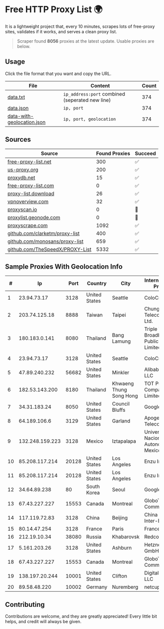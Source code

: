 
# Free HTTP Proxy List 🌍

It is a lightweight project that, every 10 minutes, scrapes lots of free-proxy sites, validates if it works, and serves a clean proxy list.


> Scraper found **8056** proxies at the latest update. Usable proxies are below.

## Usage

Click the file format that you want and copy the URL.


|File|Content|Count|
|----|-------|-----|
|[data.txt](https://raw.githubusercontent.com/themiralay/Proxy-List-World/master/data.txt)|`ip_address:port` combined (seperated new line)|374|
|[data.json](https://raw.githubusercontent.com/themiralay/Proxy-List-World/master/data.json)|`ip, port`|374|
|[data-with-geolocation.json](https://raw.githubusercontent.com/themiralay/Proxy-List-World/master/data-with-geolocation.json)|`ip, port, geolocation`|374|

## Sources

|Source|Found Proxies|Succeed|
|------|-------------|-------|
|[free-proxy-list.net](https://free-proxy-list.net)|300|✅|
|[us-proxy.org](https://www.us-proxy.org)|200|✅|
|[proxydb.net](http://proxydb.net)|15|✅|
|[free-proxy-list.com](https://free-proxy-list.com/?page=&port=&type%5B%5D=http&type%5B%5D=https&up_time=0&search=Search)|0|✅|
|[proxy-list.download](https://www.proxy-list.download/HTTP)|26|✅|
|[vpnoverview.com](https://vpnoverview.com/privacy/anonymous-browsing/free-proxy-servers)|32|✅|
|[proxyscan.io](https://www.proxyscan.io)|0|🚫|
|[proxylist.geonode.com](https://proxylist.geonode.com/api/proxy-list?limit=300&page=1&sort_by=lastChecked&sort_type=desc&protocols=http,https)|0|🚫|
|[proxyscrape.com](https://api.proxyscrape.com/v2/?request=displayproxies&protocol=http&timeout=10000&country=all&ssl=all&anonymity=all)|1092|✅|
|[github.com/clarketm/proxy-list](https://raw.githubusercontent.com/clarketm/proxy-list/master/proxy-list-raw.txt)|400|✅|
|[github.com/monosans/proxy-list](https://raw.githubusercontent.com/monosans/proxy-list/main/proxies/http.txt)|659|✅|
|[github.com/TheSpeedX/PROXY-List](https://raw.githubusercontent.com/TheSpeedX/PROXY-List/master/http.txt)|5332|✅|


## Sample Proxies With Geolocation Info

|#|Ip|Port|Country|City|Internet Service Provider|
|-|--|----|-------|----|-------------------------|
|1|23.94.73.17|3128|United States|Seattle|ColoCrossing|
|2|203.74.125.18|8888|Taiwan|Taipei|Chunghwa Telecom Co., Ltd.|
|3|180.183.0.141|8080|Thailand|Bang Lamung|Triple T Broadband Public Company Limited|
|4|23.94.73.17|3128|United States|Seattle|ColoCrossing|
|5|47.89.240.232|56682|United States|Minkler|Alibaba.com LLC|
|6|182.53.143.200|8180|Thailand|Khwaeng Thung Song Hong|TOT Public Company Limited|
|7|34.31.183.24|8050|United States|Council Bluffs|Google LLC|
|8|64.189.106.6|3129|United States|Garland|Apogee Telecom Inc.|
|9|132.248.159.223|3128|Mexico|Iztapalapa|Universidad Nacional Autonoma de Mexico|
|10|85.208.117.214|20128|United States|Los Angeles|Enzu Inc|
|11|85.208.117.214|20128|United States|Los Angeles|Enzu Inc|
|12|34.64.89.238|80|South Korea|Seoul|Google LLC|
|13|67.43.227.227|15553|Canada|Montreal|GloboTech Communications|
|14|117.119.72.83|3128|China|Beijing|China Networks Inter-Exchange|
|15|80.14.47.254|3128|France|Paris|France Telecom|
|16|212.19.10.34|38080|Russia|Khabarovsk|Redcom LIR|
|17|5.161.203.26|3128|United States|Ashburn|Hetzner Online GmbH|
|18|67.43.227.227|15553|Canada|Montreal|GloboTech Communications|
|19|138.197.20.244|10001|United States|Clifton|DigitalOcean, LLC|
|20|89.58.48.220|10002|Germany|Nuremberg|netcup GmbH|



## Contributing

Contributions are welcome, and they are greatly appreciated! Every
little bit helps, and credit will always be given.

